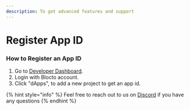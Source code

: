 ```yaml
---
description: To get advanced features and support
---
```


# Register App ID

### How to Register an App ID

1. Go to [Developer Dashboard](https://developers.blocto.app/).
2. Login with Blocto account.
3. Click "dApps", to add a new project to get an app id.

{% hint style="info" %}
Feel free to reach out to us on [Discord](https://discord.com/invite/QRZTr6yHmY) if you have any questions
{% endhint %}


